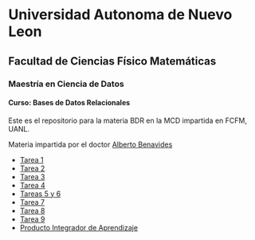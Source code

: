 # Universidad Autonoma de Nuevo Leon
## Facultad de Ciencias Físico Matemáticas
### Maestría en Ciencia de Datos

#### Curso: Bases de Datos Relacionales

Este es el repositorio para la materia BDR en la MCD impartida en FCFM, UANL. 

Materia impartida por el doctor [Alberto Benavides](https://github.com/albertobenavides)

- [Tarea 1](Tarea1/Tarea1.md)
- [Tarea 2](Tarea2/Tarea2.md)
- [Tarea 3](Tarea3/Tarea3.md)
- [Tarea 4](Tarea4/Tarea4.md)
- [Tareas 5 y 6](Tarea5+6/Tarea5+6.md)
- [Tarea 7](Tarea7/Tarea7.md)
- [Tarea 8](Tarea8/Tarea8.md)
- [Tarea 9](Tarea9/Tarea9.md)
- [Producto Integrador de Aprendizaje](PIA/)